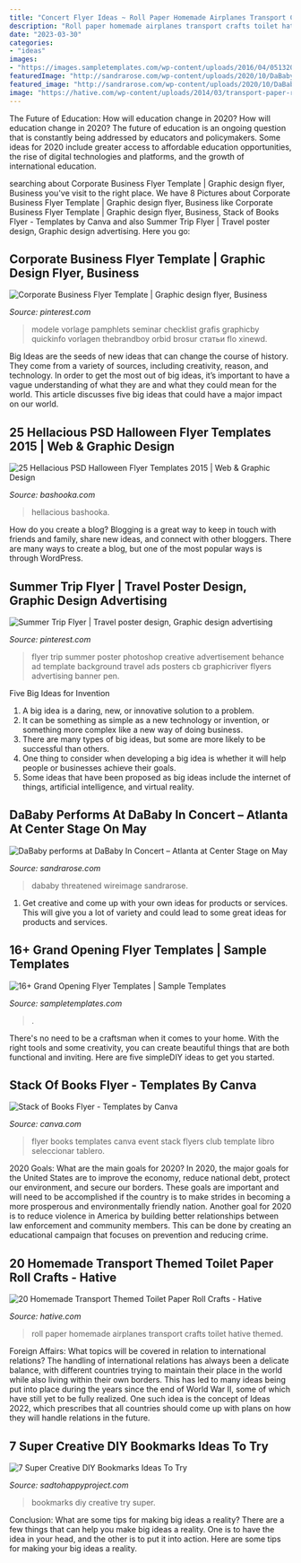 ```yaml
---
title: "Concert Flyer Ideas ~ Roll Paper Homemade Airplanes Transport Crafts Toilet Hative Themed"
description: "Roll paper homemade airplanes transport crafts toilet hative themed"
date: "2023-03-30"
categories:
- "ideas"
images:
- "https://images.sampletemplates.com/wp-content/uploads/2016/04/05132029/Grand-Opening-Night-Flyer.jpg"
featuredImage: "http://sandrarose.com/wp-content/uploads/2020/10/DaBaby-GettyImages-1153066195-768x1162.jpg"
featured_image: "http://sandrarose.com/wp-content/uploads/2020/10/DaBaby-GettyImages-1153066195-768x1162.jpg"
image: "https://hative.com/wp-content/uploads/2014/03/transport-paper-roll-crafts/9-homemade-airplanes.JPG"
---
```



The Future of Education: How will education change in 2020?
How will education change in 2020? The future of education is an ongoing question that is constantly being addressed by educators and policymakers. Some ideas for 2020 include greater access to affordable education opportunities, the rise of digital technologies and platforms, and the growth of international education.

	

		
searching about Corporate Business Flyer Template | Graphic design flyer, Business you've visit to the right place. We have 8 Pictures about Corporate Business Flyer Template | Graphic design flyer, Business like Corporate Business Flyer Template | Graphic design flyer, Business, Stack of Books Flyer - Templates by Canva and also Summer Trip Flyer | Travel poster design, Graphic design advertising. Here you go:
		
    
## Corporate Business Flyer Template | Graphic Design Flyer, Business

<img loading=lazy src="https://i.pinimg.com/736x/d0/41/f8/d041f8de2842d98c4c836377c1d1ee08.jpg" onerror="this.onerror=null;this.src='https://tse1.mm.bing.net/th?id=OIP.zmt_gjYefuipdyplvipoMQHaKJ&amp;pid=15.1';" alt="Corporate Business Flyer Template | Graphic design flyer, Business">

_Source: pinterest.com_

>modele vorlage pamphlets seminar checklist grafis graphicby quickinfo vorlagen thebrandboy orbid brosur статьи flo xinewd. 

	

Big Ideas are the seeds of new ideas that can change the course of history. They come from a variety of sources, including creativity, reason, and technology. In order to get the most out of big ideas, it’s important to have a vague understanding of what they are and what they could mean for the world. This article discusses five big ideas that could have a major impact on our world.

    
## 25 Hellacious PSD Halloween Flyer Templates 2015 | Web &amp; Graphic Design

<img loading=lazy src="https://bashooka.com/wp-content/uploads/2015/09/halloween-flyer-psd-2015-1.jpg" onerror="this.onerror=null;this.src='https://tse4.mm.bing.net/th?id=OIP.VkDcfcoqvMGebYUbPt6PowHaKG&amp;pid=15.1';" alt="25 Hellacious PSD Halloween Flyer Templates 2015 | Web &amp; Graphic Design">

_Source: bashooka.com_

>hellacious bashooka. 

	

How do you create a blog?
Blogging is a great way to keep in touch with friends and family, share new ideas, and connect with other bloggers. There are many ways to create a blog, but one of the most popular ways is through WordPress.

    
## Summer Trip Flyer | Travel Poster Design, Graphic Design Advertising

<img loading=lazy src="https://i.pinimg.com/736x/38/e5/35/38e535e4960356a2b937ed81f8bd74a9.jpg" onerror="this.onerror=null;this.src='https://tse4.mm.bing.net/th?id=OIP.MduVTjSKmQA6tknk3nco2AHaKe&amp;pid=15.1';" alt="Summer Trip Flyer | Travel poster design, Graphic design advertising">

_Source: pinterest.com_

>flyer trip summer poster photoshop creative advertisement behance ad template background travel ads posters cb graphicriver flyers advertising banner pen. 

	

Five Big Ideas for Invention
1. A big idea is a daring, new, or innovative solution to a problem. 
2. It can be something as simple as a new technology or invention, or something more complex like a new way of doing business. 
3. There are many types of big ideas, but some are more likely to be successful than others. 
4. One thing to consider when developing a big idea is whether it will help people or businesses achieve their goals. 
5. Some ideas that have been proposed as big ideas include the internet of things, artificial intelligence, and virtual reality.

    
## DaBaby Performs At DaBaby In Concert – Atlanta At Center Stage On May

<img loading=lazy src="http://sandrarose.com/wp-content/uploads/2020/10/DaBaby-GettyImages-1153066195-768x1162.jpg" onerror="this.onerror=null;this.src='https://tse1.mm.bing.net/th?id=OIP.kJy1_hRRrgrXWIZZCM4VdgHaLN&amp;pid=15.1';" alt="DaBaby performs at DaBaby In Concert – Atlanta at Center Stage on May">

_Source: sandrarose.com_

>dababy threatened wireimage sandrarose. 

	

1. Get creative and come up with your own ideas for products or services. This will give you a lot of variety and could lead to some great ideas for products and services.

    
## 16+ Grand Opening Flyer Templates | Sample Templates

<img loading=lazy src="https://images.sampletemplates.com/wp-content/uploads/2016/04/05132029/Grand-Opening-Night-Flyer.jpg" onerror="this.onerror=null;this.src='https://tse3.mm.bing.net/th?id=OIP.a5GIuFmh9iVqNUwZAisCGwHaKp&amp;pid=15.1';" alt="16+ Grand Opening Flyer Templates | Sample Templates">

_Source: sampletemplates.com_

>. 

	

There's no need to be a craftsman when it comes to your home. With the right tools and some creativity, you can create beautiful things that are both functional and inviting. Here are five simpleDIY ideas to get you started.

    
## Stack Of Books Flyer - Templates By Canva

<img loading=lazy src="https://marketplace.canva.com/MAB1GytbMDM/2/0/thumbnail_large/canva-stack-of-books-flyer-MAB1GytbMDM.jpg" onerror="this.onerror=null;this.src='https://tse1.mm.bing.net/th?id=OIP.hZl8RVVXlcl1omb5MbLn-AAAAA&amp;pid=15.1';" alt="Stack of Books Flyer - Templates by Canva">

_Source: canva.com_

>flyer books templates canva event stack flyers club template libro seleccionar tablero. 

	

2020 Goals: What are the main goals for 2020?
In 2020, the major goals for the United States are to improve the economy, reduce national debt, protect our environment, and secure our borders. These goals are important and will need to be accomplished if the country is to make strides in becoming a more prosperous and environmentally friendly nation. Another goal for 2020 is to reduce violence in America by building better relationships between law enforcement and community members. This can be done by creating an educational campaign that focuses on prevention and reducing crime.

    
## 20 Homemade Transport Themed Toilet Paper Roll Crafts - Hative

<img loading=lazy src="https://hative.com/wp-content/uploads/2014/03/transport-paper-roll-crafts/9-homemade-airplanes.JPG" onerror="this.onerror=null;this.src='https://tse2.mm.bing.net/th?id=OIP.1lt65kNtwmfxkGfO4OgHgwHaFj&amp;pid=15.1';" alt="20 Homemade Transport Themed Toilet Paper Roll Crafts - Hative">

_Source: hative.com_

>roll paper homemade airplanes transport crafts toilet hative themed. 

	

Foreign Affairs: What topics will be covered in relation to international relations?
The handling of international relations has always been a delicate balance, with different countries trying to maintain their place in the world while also living within their own borders. This has led to many ideas being put into place during the years since the end of World War II, some of which have still yet to be fully realized. One such idea is the concept of Ideas 2022, which prescribes that all countries should come up with plans on how they will handle relations in the future.

    
## 7 Super Creative DIY Bookmarks Ideas To Try

<img loading=lazy src="https://sadtohappyproject.com/wp-content/uploads/2015/10/Creative-DIY-Bookmarks-Ideas4.jpg" onerror="this.onerror=null;this.src='https://tse1.mm.bing.net/th?id=OIP.JxPAX7vM1NwKnUDY3OyN5QHaG_&amp;pid=15.1';" alt="7 Super Creative DIY Bookmarks Ideas To Try">

_Source: sadtohappyproject.com_

>bookmarks diy creative try super. 

	

Conclusion: What are some tips for making big ideas a reality?
There are a few things that can help you make big ideas a reality. One is to have the idea in your head, and the other is to put it into action. Here are some tips for making your big ideas a reality.

